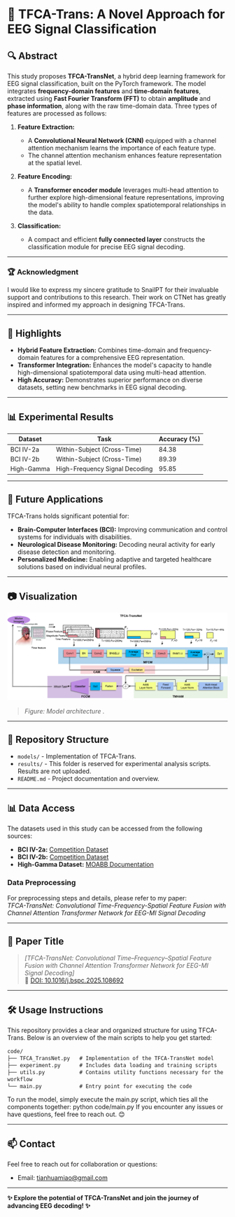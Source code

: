 # 🧠 TFCA-Trans: A Novel Approach for EEG Signal Classification  

## 🔍 **Abstract**  
This study proposes **TFCA-TransNet**, a hybrid deep learning framework for EEG signal classification, built on the PyTorch framework. The model integrates **frequency-domain features** and **time-domain features**, extracted using **Fast Fourier Transform (FFT)** to obtain **amplitude** and **phase information**, along with the raw time-domain data. Three types of features are processed as follows:  

1. **Feature Extraction:**  
   - A **Convolutional Neural Network (CNN)** equipped with a channel attention mechanism learns the importance of each feature type.  
   - The channel attention mechanism enhances feature representation at the spatial level.  

2. **Feature Encoding:**  
   - A **Transformer encoder module** leverages multi-head attention to further explore high-dimensional feature representations, improving the model's ability to handle complex spatiotemporal relationships in the data.  

3. **Classification:**  
   - A compact and efficient **fully connected layer** constructs the classification module for precise EEG signal decoding.  

---

### 🏆 **Acknowledgment**  
I would like to express my sincere gratitude to SnailPT for their invaluable support and contributions to this research. Their work on CTNet has greatly inspired and informed my approach in designing TFCA-Trans.

---

## 🚀 **Highlights**  
- **Hybrid Feature Extraction:** Combines time-domain and frequency-domain features for a comprehensive EEG representation.  
- **Transformer Integration:** Enhances the model's capacity to handle high-dimensional spatiotemporal data using multi-head attention.  
- **High Accuracy:** Demonstrates superior performance on diverse datasets, setting new benchmarks in EEG signal decoding.  

---

## 📊 **Experimental Results**  

| Dataset         | Task                         | Accuracy (%) | 
|------------------|------------------------------|--------------|
| BCI IV-2a       | Within-Subject (Cross-Time)  | 84.38        | 
| BCI IV-2b       | Within-Subject (Cross-Time)  | 89.39        | 
| High-Gamma      | High-Frequency Signal Decoding | 95.85       | 

---

## 🌟 **Future Applications**  
TFCA-Trans holds significant potential for:  
- **Brain-Computer Interfaces (BCI):** Improving communication and control systems for individuals with disabilities.  
- **Neurological Disease Monitoring:** Decoding neural activity for early disease detection and monitoring.  
- **Personalized Medicine:** Enabling adaptive and targeted healthcare solutions based on individual neural profiles.  

---

## 📷 **Visualization**  
![Placeholder for model architecture or results visualization](images/model_architecture.png)  
> *Figure: Model architecture .*  

---

## 📂 **Repository Structure**  
- `models/` - Implementation of TFCA-Trans.  
- `results/` - This folder is reserved for experimental analysis scripts. Results are not uploaded.  
- `README.md` - Project documentation and overview.  

---

## 📊 **Data Access**  
The datasets used in this study can be accessed from the following sources:  
- **BCI IV-2a:** [Competition Dataset](https://www.bbci.de/competition/iv/)  
- **BCI IV-2b:** [Competition Dataset](https://www.bbci.de/competition/iv/)  
- **High-Gamma Dataset:** [MOABB Documentation](https://neurotechx.github.io/moabb/generated/moabb.datasets.Schirrmeister2017.html)  

### **Data Preprocessing**  
For preprocessing steps and details, please refer to my paper:  
*TFCA-TransNet: Convolutional Time-Frequency-Spatial Feature Fusion with Channel Attention Transformer Network for EEG-MI Signal Decoding*

---

## 📝 **Paper Title**  
> *[TFCA-TransNet: Convolutional Time–Frequency–Spatial Feature Fusion with Channel Attention Transformer Network for EEG-MI Signal Decoding]*  
> 📄 [DOI: 10.1016/j.bspc.2025.108692](https://doi.org/10.1016/j.bspc.2025.108692)


---
## 🛠 **Usage Instructions**  
This repository provides a clear and organized structure for using TFCA-Trans. Below is an overview of the main scripts to help you get started:

```plaintext
code/
├── TFCA_TransNet.py   # Implementation of the TFCA-TransNet model
├── experiment.py      # Includes data loading and training scripts
├── utils.py           # Contains utility functions necessary for the workflow
└── main.py            # Entry point for executing the code
```
To run the model, simply execute the main.py script, which ties all the components together:
python code/main.py
If you encounter any issues or have questions, feel free to reach out. 😊

---

## 📫 **Contact**  
Feel free to reach out for collaboration or questions:  
- Email: [tianhuamiao@gmail.com](mailto:tianhuamiao@gmail.com)  

---

**✨ Explore the potential of TFCA-TransNet and join the journey of advancing EEG decoding! ✨**
